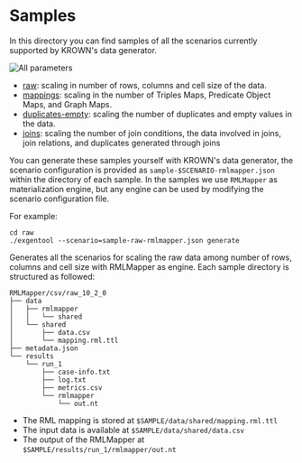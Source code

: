# Samples

In this directory you can find samples of all the scenarios currently
supported by KROWN's data generator.

![All parameters](https://kg-construct.github.io/KROWN/figures/parameters.svg "Parameters")

- [raw](./raw): scaling in number of rows, columns and cell size of the data.
- [mappings](./mappings): scaling in the number of Triples Maps, Predicate Object Maps, and Graph Maps.
- [duplicates-empty](./duplicates-empty): scaling the number of duplicates and empty values in the data.
- [joins](./joins): scaling the number of join conditions, the data involved in joins,
join relations, and duplicates generated through joins

You can generate these samples yourself with KROWN's data generator, the
scenario configuration is provided as `sample-$SCENARIO-rmlmapper.json`
within the directory of each sample. In the samples we use `RMLMapper` as
materialization engine, but any engine can be used by modifying the scenario
configuration file.

For example:

```
cd raw
./exgentool --scenario=sample-raw-rmlmapper.json generate
```

Generates all the scenarios for scaling the raw data among number of rows,
columns and cell size with RMLMapper as engine.
Each sample directory is structured as followed:

```
RMLMapper/csv/raw_10_2_0
├── data
│   ├── rmlmapper
│   │   └── shared
│   └── shared
│       ├── data.csv
│       └── mapping.rml.ttl
├── metadata.json
└── results
    └── run_1
        ├── case-info.txt
        ├── log.txt
        ├── metrics.csv
        └── rmlmapper
            └── out.nt
```

- The RML mapping is stored at `$SAMPLE/data/shared/mapping.rml.ttl`
- The input data is available at `$SAMPLE/data/shared/data.csv`
- The output of the RMLMapper at `$SAMPLE/results/run_1/rmlmapper/out.nt`

